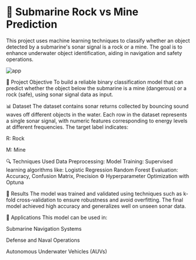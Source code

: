 <h1 style="blue">🚀 Submarine Rock vs Mine Prediction</h1>
This project uses machine learning techniques to classify whether an object detected by a submarine's sonar signal is a rock or a mine. The goal is to enhance underwater object identification, aiding in navigation and safety operations.

![app](app_screenshot.jpg)

🧠 Project Objective
To build a reliable binary classification model that can predict whether the object below the submarine is a mine (dangerous) or a rock (safe), using sonar signal data as input.

📊 Dataset
The dataset contains sonar returns collected by bouncing sound waves off different objects in the water. Each row in the dataset represents a single sonar signal, with numeric features corresponding to energy levels at different frequencies. The target label indicates:

R: Rock

M: Mine

🔍 Techniques Used
Data Preprocessing:
Model Training: Supervised learning algorithms like:
Logistic Regression
Random Forest
Evaluation: Accuracy, Confusion Matrix, Precision
⚙️ Hyperparameter Optimization with Optuna

🧪 Results
The model was trained and validated using techniques such as k-fold cross-validation to ensure robustness and avoid overfitting. The final model achieved high accuracy and generalizes well on unseen sonar data.

📌 Applications
This model can be used in:

Submarine Navigation Systems

Defense and Naval Operations

Autonomous Underwater Vehicles (AUVs)

